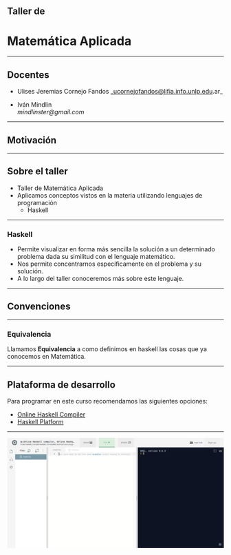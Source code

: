 ## Taller de
# Matemática Aplicada

----

## Docentes

-   Ulises Jeremias Cornejo Fandos
    _ucornejofandos@lifia.info.unlp.edu.ar_

-   Iván Mindlin
    <br />
    _mindlinster@gmail.com_

----

## Motivación

----

## Sobre el taller

- Taller de Matemática Aplicada
- Aplicamos conceptos vistos en la materia utilizando lenguajes de programación <!-- .element: class="fragment" -->
  - Haskell <!-- .element: class="fragment" -->

----

### Haskell

- Permite visualizar en forma más sencilla la solución a un determinado problema dada su similitud con el lenguaje matemático.
- Nos permite concentrarnos específicamente en el problema y su solución.
- A lo largo del taller conoceremos más sobre este lenguaje.

----

## Convenciones

----

### Equivalencia

Llamamos **Equivalencia** a como definimos en haskell las cosas que ya conocemos en Matemática.

----

## Plataforma de desarrollo

Para programar en este curso recomendamos las siguientes opciones:

- [Online Haskell Compiler](https://repl.it/languages/haskell)
- [Haskell Platform](https://www.haskell.org/platform)

----

<a href="https://repl.it/languages/haskell" target="_blank">
    <img src="static/online_haskell_compiler.png" />
</a>